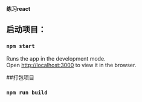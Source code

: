 **练习react**
## 启动项目：

### `npm start`

Runs the app in the development mode.<br>
Open [http://localhost:3000](http://localhost:3000) to view it in the browser.

##打包项目

### `npm run build`
